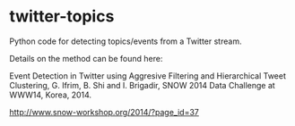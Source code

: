twitter-topics
==============

Python code for detecting topics/events from a Twitter stream.

Details on the method can be found here:

Event Detection in Twitter using Aggresive Filtering and Hierarchical Tweet Clustering, G. Ifrim, B. Shi and I. Brigadir, SNOW 2014 Data Challenge at WWW14, Korea, 2014.

http://www.snow-workshop.org/2014/?page_id=37
